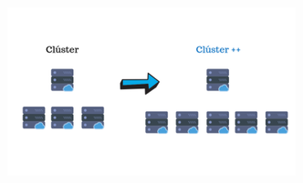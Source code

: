 <h1 class="title" style="display:none">Escalamiento horizontal</h1>

<img src="media\images\escalamiento-horizontal.png" alt="Escalamiento horizontal" style="margin: 15px 0px;
                                                                            background: none;
                                                                            border: 0;
                                                                            box-shadow: none;">
